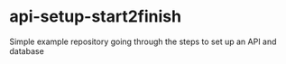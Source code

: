 # api-setup-start2finish
Simple example repository going through the steps to set up an API and database
